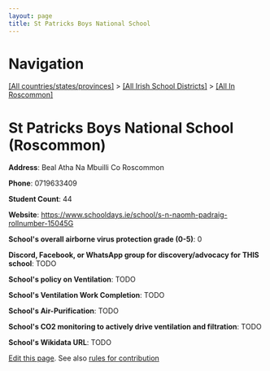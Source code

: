 ```yaml
---
layout: page
title: St Patricks Boys National School
---
```

# Navigation

[[All countries/states/provinces]](../../..) > [[All Irish School Districts]](../..) > [[All In Roscommon]](..)

# St Patricks Boys National School (Roscommon)

**Address**: Beal Atha Na Mbuilli Co Roscommon

**Phone**: 0719633409

**Student Count**: 44

**Website**: <https://www.schooldays.ie/school/s-n-naomh-padraig-rollnumber-15045G>

**School's overall airborne virus protection grade (0-5)**: 0

**Discord, Facebook, or WhatsApp group for discovery/advocacy for THIS school**: TODO

**School's policy on Ventilation**: TODO

**School's Ventilation Work Completion**: TODO

**School's Air-Purification**: TODO

**School's CO2 monitoring to actively drive ventilation and filtration**: TODO

**School's Wikidata URL**: TODO


[Edit this page](https://github.com/ventilate-schools/Ireland/edit/main/./Roscommon/St_Patricks_Boys_National_School.md). See also [rules for contribution](../../../contribution-rules/)